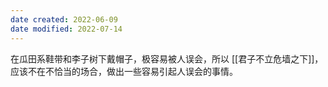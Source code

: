 ```yaml
---
date created: 2022-06-09
date modified: 2022-07-14
---
```


在瓜田系鞋带和李子树下戴帽子，极容易被人误会，所以 [[君子不立危墙之下]]，应该不在不恰当的场合，做出一些容易引起人误会的事情。
